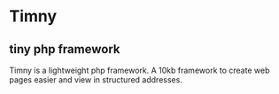Timny
=======
tiny php framework
-------

Timny is a lightweight php framework. A 10kb framework to create web pages easier and view in structured addresses.
